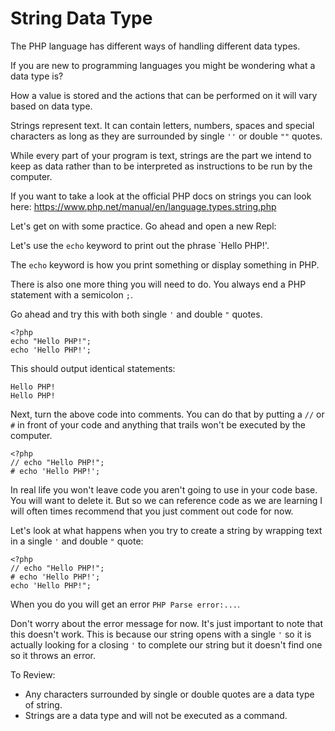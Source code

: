 # String Data Type

The PHP language has different ways of handling different data types. 

If you are new to programming languages you might be wondering what a data type is?

How a value is stored and the actions that can be performed on it will vary based on data type.

Strings represent text. It can contain letters, numbers, spaces and special characters as long as they are surrounded by single `''` or double `""` quotes.

While every part of your program is text, strings are the part we intend to keep as data rather than to be interpreted as instructions to be run by the computer.

If you want to take a look at the official PHP docs on strings you can look here: https://www.php.net/manual/en/language.types.string.php

Let's get on with some practice. Go ahead and open a new Repl:

Let's use the `echo` keyword to print out the phrase `Hello PHP!'.

The `echo` keyword is how you print something or display something in PHP. 

There is also one more thing you will need to do. You always end a PHP statement with a semicolon `;`. 

Go ahead and try this with both single `'` and double `"` quotes.

```
<?php
echo "Hello PHP!";
echo 'Hello PHP!';
```
This should output identical statements:
```
Hello PHP!
Hello PHP!
```

Next, turn the above code into comments. You can do that by putting a `//` or `#` in front of your code and anything that trails won't be executed by the computer.

```
<?php
// echo "Hello PHP!";
# echo 'Hello PHP!';
```


In real life you won't leave code you aren't going to use in your code base. You will want to delete it. But so we can reference code as we are learning I will often times recommend that you just comment out code for now.

Let's look at what happens when you try to create a string by wrapping text in a single `'` and double `"` quote:

```
<?php
// echo "Hello PHP!";
# echo 'Hello PHP!';
echo 'Hello PHP!";
```

When you do you will get an error `PHP Parse error:...`.

Don't worry about the error message for now. It's just important to note that this doesn't work. This is because our string opens with a single `'` so it is actually looking for a closing `'` to complete our string but it doesn't find one so it throws an error. 

To Review:
* Any characters surrounded by single or double quotes are a data type of string.
* Strings are a data type and will not be executed as a command.

